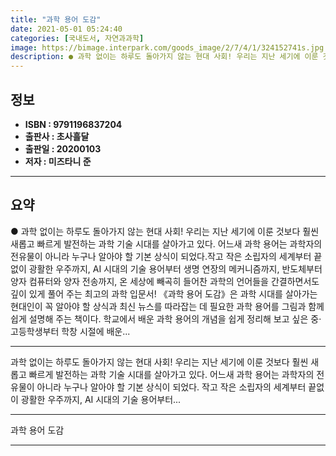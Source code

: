 ```yaml
---
title: "과학 용어 도감"
date: 2021-05-01 05:24:40
categories: [국내도서, 자연과과학]
image: https://bimage.interpark.com/goods_image/2/7/4/1/324152741s.jpg
description: ● 과학 없이는 하루도 돌아가지 않는 현대 사회! 우리는 지난 세기에 이룬 것보다 훨씬 새롭고 빠르게 발전하는 과학 기술 시대를 살아가고 있다. 어느새 과학 용어는 과학자의 전유물이 아니라 누구나 알아야 할 기본 상식이 되었다.작고 작은 소립자의 세계부터 끝없이 광활한 우주까지, AI
---
```


## **정보**

- **ISBN : 9791196837204**
- **출판사 : 초사흘달**
- **출판일 : 20200103**
- **저자 : 미즈타니 준**

------



## **요약**

●  과학 없이는 하루도 돌아가지 않는 현대 사회! 우리는 지난 세기에 이룬 것보다 훨씬 새롭고 빠르게 발전하는 과학 기술 시대를 살아가고 있다. 어느새 과학 용어는 과학자의 전유물이 아니라 누구나 알아야 할 기본 상식이 되었다.작고 작은 소립자의 세계부터 끝없이 광활한 우주까지, AI 시대의 기술 용어부터 생명 연장의 메커니즘까지, 반도체부터 양자 컴퓨터와 양자 전송까지, 온 세상에 빼곡히 들어찬 과학의 언어들을 간결하면서도 깊이 있게 풀어 주는 최고의 과학 입문서! 《과학 용어 도감》은 과학 시대를 살아가는 현대인이 꼭 알아야 할 상식과 최신 뉴스를 따라잡는 데 필요한 과학 용어를 그림과 함께 쉽게 설명해 주는 책이다. 학교에서 배운 과학 용어의 개념을 쉽게 정리해 보고 싶은 중·고등학생부터 학창 시절에 배운...

------

과학 없이는 하루도 돌아가지 않는 현대 사회! 우리는 지난 세기에 이룬 것보다 훨씬 새롭고 빠르게 발전하는 과학 기술 시대를 살아가고 있다. 어느새 과학 용어는 과학자의 전유물이 아니라 누구나 알아야 할 기본 상식이 되었다.
작고 작은 소립자의 세계부터 끝없이 광활한 우주까지, AI 시대의 기술 용어부터... 

------


과학 용어 도감 

------


